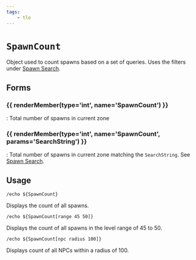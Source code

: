 ```yaml
---
tags:
    - tlo
---
```

# `SpawnCount`

Object used to count spawns based on a set of queries. Uses the filters under [Spawn Search].

## Forms

### {{ renderMember(type='int', name='SpawnCount') }}

:   Total number of spawns in current zone


### {{ renderMember(type='int', name='SpawnCount', params='SearchString') }}

:   Total number of spawns in current zone matching the `SearchString`. See [Spawn Search].


## Usage

```
/echo ${SpawnCount}
```

Displays the count of all spawns.

```
/echo ${SpawnCount[range 45 50]}
```

Displays the count of all spawns in the level range of 45 to 50.

```
/echo ${SpawnCount[npc radius 100]}
```

Displays count of all NPCs within a radius of 100.


[int]: ../data-types/datatype-int.md
[Spawn Search]: ../../reference/general/spawn-search.md
